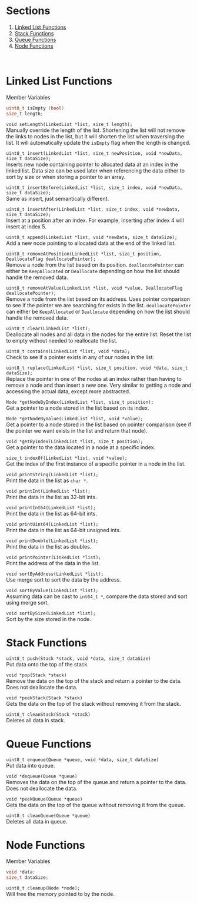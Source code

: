 # Sections
1. [Linked List Functions](#linked-list-functions)
1. [Stack Functions](#stack-functions)
1. [Queue Functions](#queue-functions)
1. [Node Functions](#node-functions)
<br>

# Linked List Functions

Member Variables
```c
uint8_t isEmpty (bool)
size_t length;
```

`void setLength(LinkedList *list, size_t length);` 
<br>
Manually override the length of the list. Shortening the list will not remove the links to nodes in the list, but it will shorten the list when traversing the list. It will automatically update the `isEmpty` flag when the length is changed.

`uint8_t insert(LinkedList *list, size_t newPosition, void *newData, size_t dataSize);`
<br>
Inserts new node containing pointer to allocated data at an index in the linked list. Data size can be used later when referencing the data either to sort by size or when storing a pointer to an array.

`uint8_t insertBefore(LinkedList *list, size_t index, void *newData, size_t dataSize);`
<br>
Same as insert, just semantically different.

`uint8_t insertAfter(LinkedList *list, size_t index, void *newData, size_t dataSize);`
<br>
Insert at a position after an index. For example, inserting after index 4 will insert at index 5.

`uint8_t append(LinkedList *list, void *newData, size_t dataSize);`
<br>
Add a new node pointing to allocated data at the end of the linked list. 

`uint8_t removeAtPosition(LinkedList *list, size_t position, DeallocateFlag deallocatePointer);`
<br>
Remove a node from the list based on its position. `deallocatePointer` can either be `KeepAllocated` or `Deallocate` depending on how the list should handle the removed data.

`uint8_t removeAtValue(LinkedList *list, void *value, DeallocateFlag deallocatePointer);`
<br>
Remove a node from the list based on its address. Uses pointer comparison to see if the pointer we are searching for exists in the list. `deallocatePointer` can either be `KeepAllocated` or `Deallocate` depending on how the list should handle the removed data.

`uint8_t clear(LinkedList *list);`
<br>
Deallocate all nodes and all data in the nodes for the entire list. Reset the list to empty without needed to reallocate the list. 

`uint8_t contains(LinkedList *list, void *data);`
<br>
Check to see if a pointer exists in any of our nodes in the list. 

`uint8_t replace(LinkedList *list, size_t position, void *data, size_t dataSize);`
<br>
Replace the pointer in one of the nodes at an index rather than having to remove a node and than insert a new one. Very similar to getting a node and accessing the actual data, except more abstracted. 


`Node *getNodeByIndex(LinkedList *list, size_t position);`
<br>
Get a pointer to a node stored in the list based on its index.

`Node *getNodeByValue(LinkedList *list, void *value);`
<br>
Get a pointer to a node stored in the list based on pointer comparison (see if the pointer we want exists in the list and return that node).

`void *getByIndex(LinkedList *list, size_t position);`
<br>
Get a pointer to the data located in a node at a specific index.

`size_t indexOf(LinkedList *list, void *value);`
<br>
Get the index of the first instance of a specific pointer in a node in the list. 

`void printString(LinkedList *list);`
<br>
Print the data in the list as `char *`.

`void printInt(LinkedList *list);`
<br>
Print the data in the list as 32-bit ints.

`void printInt64(LinkedList *list);`
<br>
Print the data in the list as 64-bit ints.

`void printUint64(LinkedList *list);`
<br>
Print the data in the list as 64-bit unsigned ints. 

`void printDouble(LinkedList *list);`
<br>
Print the data in the list as doubles.

`void printPointer(LinkedList *list);`
<br>
Print the address of the data in the list. 


`void sortByAddress(LinkedList *list);`
<br>
Use merge sort to sort the data by the address. 

`void sortByValue(LinkedList *list);`
<br>
Assuming data can be cast to `int64_t *`, compare the data stored and sort using merge sort.  

`void sortBySize(LinkedList *list);`
<br>
Sort by the size stored in the node. 


# Stack Functions
`uint8_t push(Stack *stack, void *data, size_t dataSize)` 
<br> 
Put data onto the top of the stack.

`void *pop(Stack *stack)` 
<br>
Remove the data on the top of the stack and return a pointer to the data. Does not deallocate the data.

`void *peekStack(Stack *stack)` 
<br>
Gets the data on the top of the stack without removing it from the stack.

`uint8_t cleanStack(Stack *stack)` 
<br>
Deletes all data in stack.

# Queue Functions

`uint8_t enqueue(Queue *queue, void *data, size_t dataSize)`
<br>
Put data into queue.

`void *dequeue(Queue *queue)`
<br>
Removes the data on the top of the queue and return a pointer to the data. Does not deallocate the data.

`void *peekQueue(Queue *queue)` 
<br>
Gets the data on the top of the queue without removing it from the queue.

`uint8_t cleanQueue(Queue *queue)`
<br>
Deletes all data in queue.

# Node Functions

Member Variables
```c
void *data;
size_t dataSize;
```

`uint8_t cleanup(Node *node);`
<br>
Will free the memory pointed to by the node.
